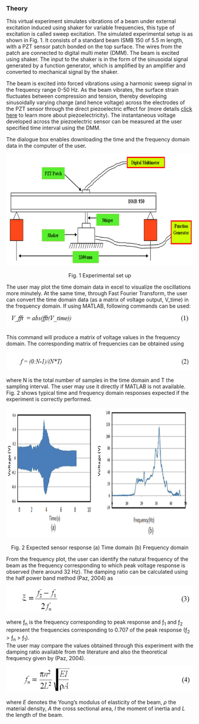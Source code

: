 ### Theory

This virtual experiment simulates vibrations of a beam under external excitation induced using shaker for variable frequencies, this type of excitation is called sweep excitation. The simulated experimental setup is as shown in Fig. 1. It consists of a standard beam ISMB 150 of 5.5 m length, with a PZT sensor patch bonded on the top surface. The wires from the patch are connected to digital multi meter (DMM). The beam is excited using shaker. The input to the shaker is in the form of the sinusoidal signal generated by a function generator, which is amplified by an amplifier and converted to mechanical signal by the shaker.

The beam is excited into forced vibrations using a harmonic sweep signal in the frequency range 0-50 Hz. As the beam vibrates, the surface strain fluctuates between compression and tension, thereby developing sinusoidally varying charge (and hence voltage) across the electrodes of the PZT sensor through the direct piezoelectric effect for (more details <a href="http://ssdl.iitd.ac.in/vssdl/piezo.pdf" target="_blank">click here</a> to learn more about piezoelectricity). The instantaneous voltage developed across the piezoelectric sensor can be measured at the user specified time interval using the DMM.

The dialogue box enables downloading the time and the frequency domain data in the computer of the user.
<center>
<img src="images/th1.png" height="300px">

Fig. 1 Experimental set up 
</center>
The user may plot the time domain data in excel to visualize the oscillations more minutely. At the same time, through Fast Fourier Transform, the user can convert the time domain data (as a matrix of voltage output, V_time) in the frequency domain. If using MATLAB, following commands can be used:

<center><img src="images/th2.png" height="50px"></center>

This command will produce a matrix of voltage values in the frequency domain. The corresponding matrix of frequencies can be obtained using 

<center><img src="images/th3.png" height="50px"></center>

where N is the total number of samples in the time domain and T the sampling interval. The user may use it directly if MATLAB is not available. Fig. 2 shows typical time and frequency domain responses expected if the experiment is correctly performed.

<center><img src="images/th4.png" height="350px">
 

Fig. 2 Expected sensor response (a) Time domain (b) Frequency domain</center>

From the frequency plot, the user can identify the natural frequency of the beam as the frequency corresponding to which peak voltage response is observed (here around 32 Hz). The damping ratio can be calculated using the half power band method (Paz, 2004) as

<center><img src="images/th5.png" height="70px"></center>

where &#402;<sub>n</sub> is the frequency corresponding to peak response and &#402;<sub>1</sub> and &#402;<sub>2</sub> represent the frequencies corresponding to 0.707 of the peak response (&#402;<sub>2</sub> > &#402;<sub>n</sub> > &#402;<sub>1</sub>).<br>
The user may compare the values obtained through this experiment with the damping ratio available from the literature and also the theoretical frequency given by (Paz, 2004).

<center><img src="images/th6.png" height="70px"></center>

where <i>E</i> denotes the Young’s modulus of elasticity of the beam, <i>ρ</i> the material density, <i>A</i> the cross sectional area, <i>I</i> the moment of inertia and <i>L</i> the length of the beam.
